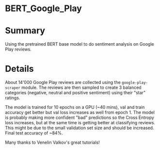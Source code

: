 # BERT_Google_Play

# Summary

Using the pretrained BERT base model to do sentiment analysis on Google Play reviews.

# Details

About 14'000 Google Play reviews are collected using the ```google-play-scraper``` module. The reviews are then sampled to create 3 balanced categories (negative, neutral and positive sentiment) using their "star" ratings.

The model is trained for 10 epochs on a GPU (~40 mins), val and train accuracy get better but val loss increases as well from epoch 1. The model is probably making more confident "bad" predictions so the Cross Entropy loss increases, but at the same time is getting better at classifying reviews. This might be due to the small validation set size and should be increased. Final test accuracy of ~84%.

Many thanks to Venelin Valkov's great tutorials!
